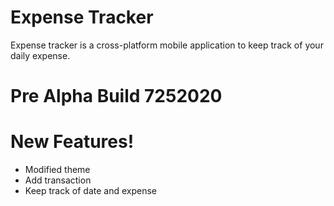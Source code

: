 # Expense Tracker



Expense tracker is a cross-platform mobile application to keep track of your daily expense.


# Pre Alpha Build 7252020
# New Features!

  - Modified theme
  - Add transaction
  - Keep track of date and expense